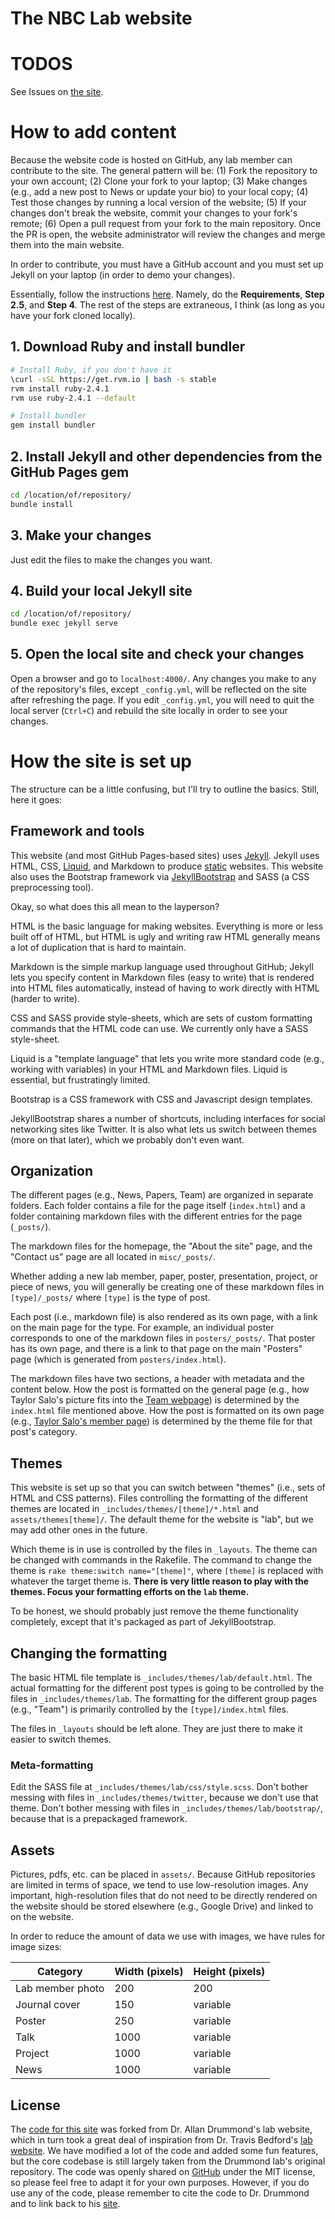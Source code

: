 # The NBC Lab website

# TODOS

See Issues on [the site](https://github.com/NBCLab/nbclab.github.io).

# How to add content

Because the website code is hosted on GitHub, any lab member can contribute to the site. The general pattern will be: (1) Fork the repository to your own account; (2) Clone your fork to your laptop; (3) Make changes (e.g., add a new post to News or update your bio) to your local copy; (4) Test those changes by running a local version of the website; (5) If your changes don't break the website, commit your changes to your fork's remote; (6) Open a pull request from your fork to the main repository. Once the PR is open, the website administrator will review the changes and merge them into the main website.

In order to contribute, you must have a GitHub account and you must set up Jekyll on your laptop (in order to demo your changes).

Essentially, follow the instructions [here](https://help.github.com/articles/setting-up-your-github-pages-site-locally-with-jekyll/#step-2-install-jekyll-using-bundler). Namely, do the **Requirements**, **Step 2.5**, and **Step 4**. The rest of the steps are extraneous, I think (as long as you have your fork cloned locally).

## 1. Download Ruby and install bundler
```bash
# Install Ruby, if you don't have it
\curl -sSL https://get.rvm.io | bash -s stable
rvm install ruby-2.4.1
rvm use ruby-2.4.1 --default

# Install bundler
gem install bundler
```

## 2. Install Jekyll and other dependencies from the GitHub Pages gem
```bash
cd /location/of/repository/
bundle install
```

## 3. Make your changes
Just edit the files to make the changes you want.

## 4. Build your local Jekyll site
```bash
cd /location/of/repository/
bundle exec jekyll serve
```

## 5. Open the local site and check your changes
Open a browser and go to `localhost:4000/`. Any changes you make to any of the repository's files, except `_config.yml`, will be reflected on the site after refreshing the page. If you edit `_config.yml`, you will need to quit the local server (`Ctrl+C`) and rebuild the site locally in order to see your changes.

# How the site is set up
The structure can be a little confusing, but I'll try to outline the basics.
Still, here it goes:

## Framework and tools

This website (and most GitHub Pages-based sites) uses [Jekyll](https://jekyllrb.com).
Jekyll uses HTML, CSS, [Liquid](https://shopify.github.io/liquid/), and Markdown to produce [static](https://en.wikipedia.org/wiki/Static_web_page) websites.
This website also uses the Bootstrap framework via [JekyllBootstrap](http://jekyllbootstrap.com) and SASS (a CSS preprocessing tool).

Okay, so what does this all mean to the layperson?

HTML is the basic language for making websites.
Everything is more or less built off of HTML, but HTML is ugly and writing raw HTML generally means a lot of duplication that is hard to maintain.

Markdown is the simple markup language used throughout GitHub; Jekyll lets you specify content in Markdown files (easy to write) that is rendered into HTML files automatically, instead of having to work directly with HTML (harder to write).

CSS and SASS provide style-sheets, which are sets of custom formatting commands that the HTML code can use.
We currently only have a SASS style-sheet.

Liquid is a "template language" that lets you write more standard code (e.g., working with variables) in your HTML and Markdown files.
Liquid is essential, but frustratingly limited.

Bootstrap is a CSS framework with CSS and Javascript design templates.

JekyllBootstrap shares a number of shortcuts, including interfaces for social networking sites like Twitter.
It is also what lets us switch between themes (more on that later), which we probably don't even want.

## Organization

The different pages (e.g., News, Papers, Team) are organized in separate folders.
Each folder contains a file for the page itself (`index.html`) and a folder containing markdown files with the different entries for the page (`_posts/`).

The markdown files for the homepage, the "About the site" page, and the "Contact us" page are all located in `misc/_posts/`.

Whether adding a new lab member, paper, poster, presentation, project, or piece of news, you will generally be creating one of these markdown files in `[type]/_posts/` where `[type]` is the type of post.

Each post (i.e., markdown file) is also rendered as its own page, with a link on the main page for the type.
For example, an individual poster corresponds to one of the markdown files in `posters/_posts/`.
That poster has its own page, and there is a link to that page on the main "Posters" page (which is generated from `posters/index.html`).

The markdown files have two sections, a header with metadata and the content below.
How the post is formatted on the general page (e.g., how Taylor Salo's picture fits into the [Team webpage](https://nbclab.github.io/team/)) is determined by the `index.html` file mentioned above.
How the post is formatted on its own page (e.g., [Taylor Salo's member page](https://nbclab.github.io/team/taylor-salo)) is determined by the theme file for that post's category.

## Themes

This website is set up so that you can switch between "themes" (i.e., sets of HTML and CSS patterns).
Files controlling the formatting of the different themes are located in `_includes/themes/[theme]/*.html` and `assets/themes[theme]/`.
The default theme for the website is "lab", but we may add other ones in the future.

Which theme is in use is controlled by the files in `_layouts`.
The theme can be changed with commands in the Rakefile.
The command to change the theme is `rake theme:switch name="[theme]"`, where `[theme]` is replaced with whatever the target theme is.
**There is very little reason to play with the themes.
Focus your formatting efforts on the `lab` theme.**

To be honest, we should probably just remove the theme functionality completely, except that it's packaged as part of JekyllBootstrap.

## Changing the formatting

The basic HTML file template is `_includes/themes/lab/default.html`.
The actual formatting for the different post types is going to be controlled by the files in `_includes/themes/lab`.
The formatting for the different group pages (e.g., "Team") is primarily controlled by the `[type]/index.html` files.

The files in `_layouts` should be left alone.
They are just there to make it easier to switch themes.

### Meta-formatting

Edit the SASS file at `_includes/themes/lab/css/style.scss`.
Don't bother messing with files in `_includes/themes/twitter`, because we don't use that theme.
Don't bother messing with files in `_includes/themes/lab/bootstrap/`, because that is a prepackaged framework.

## Assets

Pictures, pdfs, etc. can be placed in `assets/`.
Because GitHub repositories are limited in terms of space, we tend to use low-resolution images.
Any important, high-resolution files that do not need to be directly rendered on the website should be stored elsewhere (e.g., Google Drive) and linked to on the website.

In order to reduce the amount of data we use with images, we have rules for image sizes:

| Category | Width (pixels) | Height (pixels) |
|------------------|----------------|-----------------|
| Lab member photo | 200 | 200 |
| Journal cover    | 150 | variable |
| Poster           | 250 | variable |
| Talk             | 1000 | variable |
| Project          | 1000 | variable |
| News             | 1000 | variable |

## License

The [code for this site][0] was forked from Dr. Allan Drummond's lab website, which in turn took a great deal of inspiration from Dr. Travis Bedford's [lab website][1]. We have modified a lot of the code and added some fun features, but the core codebase is still largely taken from the Drummond lab's original repository. The code was openly shared on [GitHub][2] under the MIT license, so please feel free to adapt it for your own purposes. However, if you do use any of the code, please remember to cite the code to Dr. Drummond and to link back to his [site][3].

[0]: https://github.com/NBCLab/NBCLab.github.io
[1]: http://bedford.io
[2]: https://github.com/drummondlab/drummondlab.github.io
[3]: http://drummondlab.org/about.html


